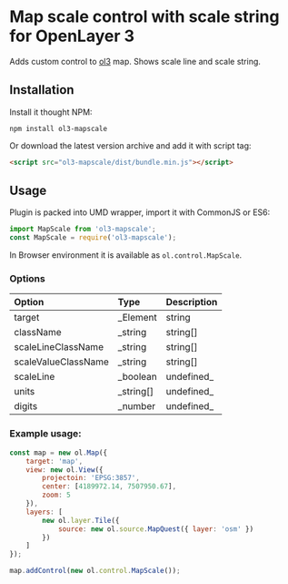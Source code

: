 # Map scale control with scale string for OpenLayer 3

Adds custom control to [ol3](https://github.com/openlayers/ol3) map. Shows scale line and scale string.

## Installation

Install it thought NPM:

```shell
npm install ol3-mapscale
```

Or download the latest version archive and add it with script tag:

```html
<script src="ol3-mapscale/dist/bundle.min.js"></script>
```

## Usage

Plugin is packed into UMD wrapper, import it with CommonJS or ES6:

```js
import MapScale from 'ol3-mapscale';
const MapScale = require('ol3-mapscale');
```

In Browser environment it is available as `ol.control.MapScale`.

### Options

| Option              | Type                            | Description                                                                            |
|:--------------------|:--------------------------------|:---------------------------------------------------------------------------------------|
| target              | _Element | string | undefined_  | Specify a target if you want the control to be rendered outside of the map's viewport. |
| className           | _string | string[] | undefined_ | Custom class name of the control container element. Default is `ol-mapscale`.          |
| scaleLineClassName  | _string | string[] | undefined_ | Custom class name of the scale line container element. Default is `ol-scale-line`.     |
| scaleValueClassName | _string | string[] | undefined_ | Custom class name of the scale value container element. Default is `ol-scale-value`.   |
| scaleLine           | _boolean | undefined_           | Show/hide scale line control. Default is true.                                         |
| units               | _string[] | undefined_          | Array of scale value units. Default is `['k', 'M', 'G']`.                              |
| digits              | _number | undefined_            | The number of digits to appear after the decimal point.                                |

### Example usage:
```js
const map = new ol.Map({
    target: 'map',
    view: new ol.View({
        projectoin: 'EPSG:3857',
        center: [4189972.14, 7507950.67],
        zoom: 5
    }),
    layers: [
        new ol.layer.Tile({
            source: new ol.source.MapQuest({ layer: 'osm' })
        })
    ]
});

map.addControl(new ol.control.MapScale());
```
